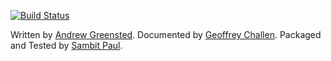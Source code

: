 [![Build Status](https://travis-ci.com/psambit9791/wavfile.svg?branch=master)](https://travis-ci.com/psambit9791/wavfile)

Written by [Andrew Greensted](http://www.labbookpages.co.uk/).
Documented by [Geoffrey Challen](http://bluegroup.systems/people/gwa).
Packaged and Tested by [Sambit Paul](https://github.com/psambit9791).

